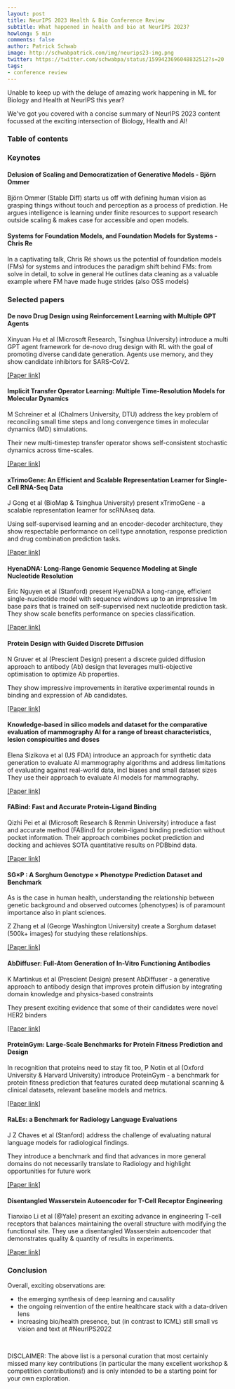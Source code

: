 ```yaml
---
layout: post
title: NeurIPS 2023 Health & Bio Conference Review
subtitle: What happened in health and bio at NeurIPS 2023?
howlong: 5 min
comments: false
author: Patrick Schwab
image: http://schwabpatrick.com/img/neurips23-img.png
twitter: https://twitter.com/schwabpa/status/1599423696048832512?s=20
tags:
- conference review
---
```

Unable to keep up with the deluge of amazing work happening in ML for Biology and Health at NeurIPS this year?

We've got you covered with a concise summary of NeurIPS 2023 content focussed at the exciting intersection of Biology, Health and AI!

<nav id="toc"><h3><a data-toggle="collapse" href="#toccontent" role="button" aria-expanded="false" aria-controls="toccontent"><i class="fa fa-bars"></i>  Table of contents</a></h3></nav>

<h3>Keynotes</h3>

<h4>Delusion of Scaling and Democratization of Generative Models - Björn Ommer</h4>

Björn Ommer (Stable Diff) starts us off with defining human vision as grasping things without touch and perception as a process of prediction.
He argues intelligence is learning under finite resources to support research outside scaling & makes case for accessible and open models.

<div class="gallery">
<galleryitem src="http://schwabpatrick.com/img/neurips2023/om1.png"></galleryitem> 
<galleryitem src="http://schwabpatrick.com/img/neurips2023/om2.png"></galleryitem> 
<galleryitem src="http://schwabpatrick.com/img/neurips2023/om3.png"></galleryitem> 
<galleryitem src="http://schwabpatrick.com/img/neurips2023/om4.png"></galleryitem> 
</div>

<h4>Systems for Foundation Models, and Foundation Models for Systems - Chris Re</h4>

In a captivating talk, Chris Ré shows us the potential of foundation models (FMs) for systems and introduces the paradigm shift behind FMs: from solve in detail, to solve in general
He outlines data cleaning as a valuable example where FM have made huge strides (also OSS models)

<div class="gallery">
<galleryitem src="http://schwabpatrick.com/img/neurips2023/om1.png"></galleryitem> 
<galleryitem src="http://schwabpatrick.com/img/neurips2023/om2.png"></galleryitem> 
<galleryitem src="http://schwabpatrick.com/img/neurips2023/om3.png"></galleryitem> 
<galleryitem src="http://schwabpatrick.com/img/neurips2023/om4.png"></galleryitem> 
</div>

<h3>Selected papers</h3>

<h4>De novo Drug Design using Reinforcement Learning with Multiple GPT Agents</h4>

Xinyuan Hu et al (Microsoft Research, Tsinghua University) introduce a multi GPT agent framework for de-novo drug design with RL with the goal of promoting diverse candidate generation.
Agents use memory, and they show candidate inhibitors for SARS-CoV2.

<a href="https://openreview.net/pdf?id=1B6YKnHYBb">[Paper link]</a>

<div class="gallery">
<galleryitem src="http://schwabpatrick.com/img/neurips2023/de1.png"></galleryitem> 
<galleryitem src="http://schwabpatrick.com/img/neurips2023/de2.png"></galleryitem> 
<galleryitem src="http://schwabpatrick.com/img/neurips2023/de3.png"></galleryitem> 
<galleryitem src="http://schwabpatrick.com/img/neurips2023/de4.png"></galleryitem> 
</div>

<h4>Implicit Transfer Operator Learning: Multiple Time-Resolution Models for Molecular Dynamics</h4>

M Schreiner et al (Chalmers University, DTU) address the key problem of reconciling small time steps and long convergence times in molecular dynamics (MD) simulations. 

Their new multi-timestep transfer operator shows self-consistent stochastic dynamics across time-scales.

<a href="https://openreview.net/forum?id=1kZx7JiuA2">[Paper link]</a>

<div class="gallery">
<galleryitem src="http://schwabpatrick.com/img/neurips2023/md1.png"></galleryitem> 
<galleryitem src="http://schwabpatrick.com/img/neurips2023/md2.png"></galleryitem> 
<galleryitem src="http://schwabpatrick.com/img/neurips2023/md3.png"></galleryitem> 
<galleryitem src="http://schwabpatrick.com/img/neurips2023/md4.png"></galleryitem> 
</div>

<h4>xTrimoGene: An Efficient and Scalable Representation Learner for Single-Cell RNA-Seq Data</h4>

J Gong et al (BioMap & Tsinghua University) present xTrimoGene - a scalable representation learner for scRNAseq data.

Using self-supervised learning and an encoder-decoder architecture, they show respectable performance on cell type annotation, response prediction and drug combination prediction tasks.

<a href="https://www.biorxiv.org/content/10.1101/2023.03.24.534055v1">[Paper link]</a>

<div class="gallery">
<galleryitem src="http://schwabpatrick.com/img/neurips2023/xt1.png"></galleryitem> 
<galleryitem src="http://schwabpatrick.com/img/neurips2023/xt2.png"></galleryitem> 
<galleryitem src="http://schwabpatrick.com/img/neurips2023/xt3.png"></galleryitem> 
<galleryitem src="http://schwabpatrick.com/img/neurips2023/xt4.png"></galleryitem> 
</div>

<h4>HyenaDNA: Long-Range Genomic Sequence Modeling at Single Nucleotide Resolution</h4>

Eric Nguyen et al (Stanford) present HyenaDNA a long-range, efficient single-nucleotide model with sequence windows up to an impressive 1m base pairs that is trained on self-supervised next nucleotide prediction task.
They show scale benefits performance on species classification.

<a href="https://arxiv.org/abs/2306.15794">[Paper link]</a>

<div class="gallery">
<galleryitem src="http://schwabpatrick.com/img/neurips2023/hd1.png"></galleryitem> 
<galleryitem src="http://schwabpatrick.com/img/neurips2023/hd2.png"></galleryitem> 
<galleryitem src="http://schwabpatrick.com/img/neurips2023/hd3.png"></galleryitem> 
<galleryitem src="http://schwabpatrick.com/img/neurips2023/hd4.png"></galleryitem> 
</div>


<h4>Protein Design with Guided Discrete Diffusion</h4>

N Gruver et al (Prescient Design) present a discrete guided diffusion approach to antibody (Ab) design that leverages multi-objective optimisation to optimize Ab properties. 

They show impressive improvements in iterative experimental rounds in binding and expression of Ab candidates.

<a href="https://arxiv.org/abs/2305.20009">[Paper link]</a>

<div class="gallery">
<galleryitem src="http://schwabpatrick.com/img/neurips2023/pd1.png"></galleryitem> 
<galleryitem src="http://schwabpatrick.com/img/neurips2023/pd2.png"></galleryitem> 
<galleryitem src="http://schwabpatrick.com/img/neurips2023/pd3.png"></galleryitem> 
<galleryitem src="http://schwabpatrick.com/img/neurips2023/pd4.png"></galleryitem> 
</div>


<h4>Knowledge-based in silico models and dataset for the comparative evaluation of mammography AI for a range of breast characteristics, lesion conspicuities and doses</h4>

Elena Sizikova et al (US FDA) introduce an approach for synthetic data generation to evaluate AI mammography algorithms and address limitations of evaluating against real-world data, incl biases and small dataset sizes
They use their approach to evaluate AI models for mammography.

<a href="https://arxiv.org/abs/2310.18494">[Paper link]</a>

<div class="gallery">
<galleryitem src="http://schwabpatrick.com/img/neurips2023/mg1.png"></galleryitem> 
<galleryitem src="http://schwabpatrick.com/img/neurips2023/mg2.png"></galleryitem> 
<galleryitem src="http://schwabpatrick.com/img/neurips2023/mg3.png"></galleryitem> 
<galleryitem src="http://schwabpatrick.com/img/neurips2023/mg4.png"></galleryitem> 
</div>


<h4>FABind: Fast and Accurate Protein-Ligand Binding</h4>

Qizhi Pei et al (Microsoft Research & Renmin University) introduce a fast and accurate method (FABind) for protein-ligand binding prediction without pocket information. 
Their approach combines pocket prediction and docking and achieves SOTA quantitative results on PDBbind data.

<a href="https://arxiv.org/abs/2310.06763">[Paper link]</a>

<div class="gallery">
<galleryitem src="http://schwabpatrick.com/img/neurips2023/fa1.png"></galleryitem> 
<galleryitem src="http://schwabpatrick.com/img/neurips2023/fa2.png"></galleryitem> 
<galleryitem src="http://schwabpatrick.com/img/neurips2023/fa3.png"></galleryitem> 
<galleryitem src="http://schwabpatrick.com/img/neurips2023/fa4.png"></galleryitem> 
</div>

<h4>SG×P : A Sorghum Genotype × Phenotype Prediction Dataset and Benchmark</h4>

As is the case in human health, understanding the relationship between genetic background and observed outcomes (phenotypes) is of paramount importance also in plant sciences.

Z Zhang et al (George Washington University) create a Sorghum dataset (500k+ images) for studying these relationships.

<a href="https://github.com/SLUVisLab/sorghum_snp_prediction">[Paper link]</a>

<div class="gallery">
<galleryitem src="http://schwabpatrick.com/img/neurips2023/ps1.png"></galleryitem> 
<galleryitem src="http://schwabpatrick.com/img/neurips2023/ps2.png"></galleryitem> 
<galleryitem src="http://schwabpatrick.com/img/neurips2023/ps3.png"></galleryitem> 
<galleryitem src="http://schwabpatrick.com/img/neurips2023/ps4.png"></galleryitem> 
</div>

<h4>AbDiffuser: Full-Atom Generation of In-Vitro Functioning Antibodies</h4>

K Martinkus et al (Prescient Design) present AbDiffuser - a generative approach to antibody design that improves protein diffusion by integrating domain knowledge and physics-based constraints

They present exciting evidence that some of their candidates were novel HER2 binders

<a href="https://arxiv.org/abs/2308.05027">[Paper link]</a>

<div class="gallery">
<galleryitem src="http://schwabpatrick.com/img/neurips2023/ab1.png"></galleryitem> 
<galleryitem src="http://schwabpatrick.com/img/neurips2023/ab2.png"></galleryitem> 
<galleryitem src="http://schwabpatrick.com/img/neurips2023/ab3.png"></galleryitem> 
<galleryitem src="http://schwabpatrick.com/img/neurips2023/ab4.png"></galleryitem> 
</div>

<h4>ProteinGym: Large-Scale Benchmarks for Protein Fitness Prediction and Design</h4>

In recognition that proteins need to stay fit too, P Notin et al (Oxford University & Harvard University) introduce ProteinGym - a benchmark for protein fitness prediction that features  curated deep mutational scanning & clinical datasets, relevant baseline models and metrics.

<a href="https://www.biorxiv.org/content/10.1101/2023.12.07.570727v1">[Paper link]</a>

<div class="gallery">
<galleryitem src="http://schwabpatrick.com/img/neurips2023/pg1.png"></galleryitem> 
<galleryitem src="http://schwabpatrick.com/img/neurips2023/pg2.png"></galleryitem> 
<galleryitem src="http://schwabpatrick.com/img/neurips2023/pg3.png"></galleryitem> 
<galleryitem src="http://schwabpatrick.com/img/neurips2023/pg4.png"></galleryitem> 
</div>

<h4>RaLEs: a Benchmark for Radiology Language Evaluations</h4>

J Z Chaves et al (Stanford) address the challenge of evaluating natural language models for radiological findings. 

They introduce a benchmark and find that advances in more general domains do not necessarily translate to Radiology and highlight opportunities for future work

<a href="https://openreview.net/pdf/f1783ddf0a1c8990511ede94c4ebd18226d4280c.pdf">[Paper link]</a>

<div class="gallery">
<galleryitem src="http://schwabpatrick.com/img/neurips2023/ra1.png"></galleryitem> 
<galleryitem src="http://schwabpatrick.com/img/neurips2023/ra2.png"></galleryitem> 
<galleryitem src="http://schwabpatrick.com/img/neurips2023/ra3.png"></galleryitem> 
<galleryitem src="http://schwabpatrick.com/img/neurips2023/ra4.png"></galleryitem> 
</div>

<h4>Disentangled Wasserstein Autoencoder for T-Cell Receptor Engineering</h4>

Tianxiao Li et al (@Yale) present an exciting advance in engineering T-cell receptors that balances maintaining the overall structure with modifying the functional site. They use a disentangled Wasserstein autoencoder that demonstrates quality & quantity of results in experiments.

<a href="https://openreview.net/pdf/f1783ddf0a1c8990511ede94c4ebd18226d4280c.pdf">[Paper link]</a>

<div class="gallery">
<galleryitem src="http://schwabpatrick.com/img/neurips2023/tc1.png"></galleryitem> 
<galleryitem src="http://schwabpatrick.com/img/neurips2023/tc2.png"></galleryitem> 
<galleryitem src="http://schwabpatrick.com/img/neurips2023/tc3.png"></galleryitem> 
<galleryitem src="http://schwabpatrick.com/img/neurips2023/tc4.png"></galleryitem> 
</div>

<h3>Conclusion</h3>

Overall, exciting observations are:
- the emerging synthesis of deep learning and causality
- the ongoing reinvention of the entire healthcare stack with a data-driven lens
- increasing bio/health presence, but (in contrast to ICML) still small vs vision and text at #NeurIPS2022

<br/>

DISCLAIMER: The above list is a personal curation that most certainly missed many key contributions (in particular the many excellent workshop & competition contributions!) and is only intended to be a starting point for your own exploration.